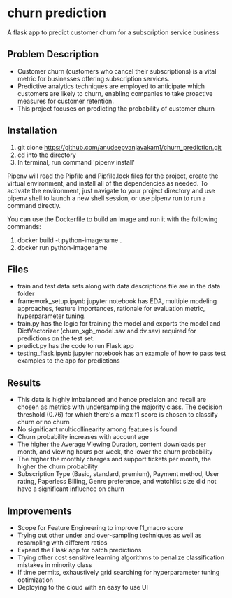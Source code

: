 # churn prediction
A flask app to predict customer churn for a subscription service business

## Problem Description
- Customer churn (customers who cancel their subscriptions) is a vital metric for businesses offering subscription services.
- Predictive analytics techniques are employed to anticipate which customers are likely to churn, enabling companies to take proactive measures for customer retention.
- This project focuses on predicting the probability of customer churn

## Installation

1. git clone https://github.com/anudeepvanjavakam1/churn_prediction.git
2. cd into the directory
3. In terminal, run command 'pipenv install'

Pipenv will read the Pipfile and Pipfile.lock files for the project, create the virtual environment, and install all of the dependencies as needed.
To activate the environment, just navigate to your project directory and use pipenv shell to launch a new shell session, or use pipenv run <command> to run a command directly.

You can use the Dockerfile to build an image and run it with the following commands:
1. docker build -t python-imagename .
2. docker run python-imagename

## Files

- train and test data sets along with data descriptions file are in the data folder
- framework_setup.ipynb jupyter notebook has EDA, multiple modeling approaches, feature importances, rationale for evaluation metric, hyperparameter tuning.
- train.py has the logic for training the model and exports the model and DictVectorizer (churn_xgb_model.sav and dv.sav) required for predictions on the test set.
- predict.py has the code to run Flask app
- testing_flask.ipynb jupyter notebook has an example of how to pass test examples to the app for predictions

## Results
- This data is highly imbalanced and hence precision and recall are chosen as metrics with undersampling the majority class. The decision threshold (0.76) for which there's a max f1 score is chosen to classify churn or no churn
- No significant multicollinearity among features is found
- Churn probability increases with account age
- The higher the Average Viewing Duration, content downloads per month, and viewing hours per week, the lower the churn probability
- The higher the monthly charges and support tickets per month, the higher the churn probability
- Subscription Type (Basic, standard, premium), Payment method, User rating, Paperless Billing, Genre preference, and watchlist size did not have a significant influence on churn

## Improvements
- Scope for Feature Engineering to improve f1_macro score
- Trying out other under and over-sampling techniques as well as resampling with different ratios
- Expand the Flask app for batch predictions
- Trying other cost sensitive learning algorithms to penalize classification mistakes in minority class
- If time permits, exhaustively grid searching for hyperparameter tuning optimization
- Deploying to the cloud with an easy to use UI
